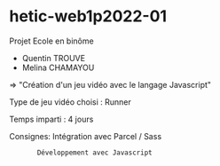 # hetic-web1p2022-01

Projet Ecole en binôme
- Quentin TROUVE
- Melina CHAMAYOU

=> "Création d'un jeu vidéo avec le langage Javascript"

Type de jeu vidéo choisi : Runner

Temps imparti : 4 jours

Consignes: Intégration avec Parcel / Sass 

           Développement avec Javascript
